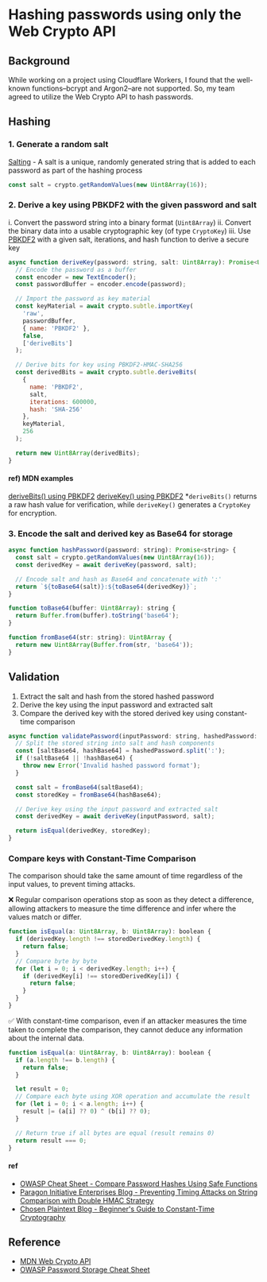 # Hashing passwords using only the Web Crypto API

## Background

While working on a project using Cloudflare Workers, I found that the well-known functions–bcrypt and Argon2–are not supported. So, my team agreed to utilize the Web Crypto API to hash passwords.

## Hashing

### 1. Generate a random salt

[Salting](https://cheatsheetseries.owasp.org/cheatsheets/Password_Storage_Cheat_Sheet.html#salting) - A salt is a unique, randomly generated string that is added to each password as part of the hashing process

```js
const salt = crypto.getRandomValues(new Uint8Array(16));
```

### 2. Derive a key using PBKDF2 with the given password and salt

i. Convert the password string into a binary format (`Uint8Array`)
ii. Convert the binary data into a usable cryptographic key (of type `CryptoKey`)
iii. Use [PBKDF2](https://cheatsheetseries.owasp.org/cheatsheets/Password_Storage_Cheat_Sheet.html#pbkdf2) with a given salt, iterations, and hash function to derive a secure key

```js
async function deriveKey(password: string, salt: Uint8Array): Promise<Uint8Array> {
  // Encode the password as a buffer
  const encoder = new TextEncoder();
  const passwordBuffer = encoder.encode(password);

  // Import the password as key material
  const keyMaterial = await crypto.subtle.importKey(
    'raw',
    passwordBuffer,
    { name: 'PBKDF2' },
    false,
    ['deriveBits']
  );

  // Derive bits for key using PBKDF2-HMAC-SHA256
  const derivedBits = await crypto.subtle.deriveBits(
    {
      name: 'PBKDF2',
      salt,
      iterations: 600000,
      hash: 'SHA-256'
    },
    keyMaterial,
    256
  );

  return new Uint8Array(derivedBits);
}
```

#### ref) MDN examples
[deriveBits() using PBKDF2](https://developer.mozilla.org/en-US/docs/Web/API/SubtleCrypto/deriveBits#pbkdf2)
[deriveKey() using PBKDF2](https://developer.mozilla.org/en-US/docs/Web/API/SubtleCrypto/deriveKey#pbkdf2_derive_aes_key_from_password)
*`deriveBits()` returns a raw hash value for verification, while `deriveKey()` generates a `CryptoKey` for encryption.

### 3. Encode the salt and derived key as Base64 for storage

```js
async function hashPassword(password: string): Promise<string> {
  const salt = crypto.getRandomValues(new Uint8Array(16));
  const derivedKey = await deriveKey(password, salt);

  // Encode salt and hash as Base64 and concatenate with ':'
  return `${toBase64(salt)}:${toBase64(derivedKey)}`;
}

function toBase64(buffer: Uint8Array): string {
  return Buffer.from(buffer).toString('base64');
}

function fromBase64(str: string): Uint8Array {
  return new Uint8Array(Buffer.from(str, 'base64'));
}
```

## Validation

1. Extract the salt and hash from the stored hashed password
2. Derive the key using the input password and extracted salt
3. Compare the derived key with the stored derived key using constant-time comparison

```js
async function validatePassword(inputPassword: string, hashedPassword: string): Promise<boolean> {
  // Split the stored string into salt and hash components
  const [saltBase64, hashBase64] = hashedPassword.split(':');
  if (!saltBase64 || !hashBase64) {
    throw new Error('Invalid hashed password format');
  }

  const salt = fromBase64(saltBase64);
  const storedKey = fromBase64(hashBase64);

  // Derive key using the input password and extracted salt
  const derivedKey = await deriveKey(inputPassword, salt);

  return isEqual(derivedKey, storedKey);
}
```

### Compare keys with Constant-Time Comparison

The comparison should take the same amount of time regardless of the input values, to prevent timing attacks.

❌ Regular comparison operations stop as soon as they detect a difference, allowing attackers to measure the time difference and infer where the values match or differ.
```js
function isEqual(a: Uint8Array, b: Uint8Array): boolean {
  if (derivedKey.length !== storedDerivedKey.length) {
    return false;
  }
  // Compare byte by byte
  for (let i = 0; i < derivedKey.length; i++) {
    if (derivedKey[i] !== storedDerivedKey[i]) {
      return false;
    }
  }
}
```
✅ With constant-time comparison, even if an attacker measures the time taken to complete the comparison, they cannot deduce any information about the internal data.
```js
function isEqual(a: Uint8Array, b: Uint8Array): boolean {
  if (a.length !== b.length) {
    return false;
  }

  let result = 0;
  // Compare each byte using XOR operation and accumulate the result
  for (let i = 0; i < a.length; i++) {
    result |= (a[i] ?? 0) ^ (b[i] ?? 0);
  }

  // Return true if all bytes are equal (result remains 0)
  return result === 0;
}
```

#### ref
- [OWASP Cheat Sheet - Compare Password Hashes Using Safe Functions](https://cheatsheetseries.owasp.org/cheatsheets/Authentication_Cheat_Sheet.html#compare-password-hashes-using-safe-functions)
- [Paragon Initiative Enterprises Blog - Preventing Timing Attacks on String Comparison with Double HMAC Strategy](https://paragonie.com/blog/2015/11/preventing-timing-attacks-on-string-comparison-with-double-hmac-strategy)
- [Chosen Plaintext Blog - Beginner's Guide to Constant-Time Cryptography](https://www.chosenplaintext.ca/articles/beginners-guide-constant-time-cryptography.html)

## Reference

- [MDN Web Crypto API](https://developer.mozilla.org/en-US/docs/Web/API/Web_Crypto_API)
- [OWASP Password Storage Cheat Sheet](https://cheatsheetseries.owasp.org/cheatsheets/Password_Storage_Cheat_Sheet.html)
